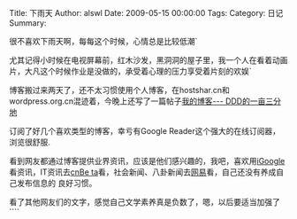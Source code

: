 Title: 下雨天
Author: alswl
Date: 2009-05-15 00:00:00
Tags: 
Category: 日记
Summary: 

很不喜欢下雨天啊，每每这个时候，心情总是比较低潮`

尤其记得小时候在电视屏幕前，红木沙发，黑洞洞的屋子里，我一个人在看着动画片，大凡这个时候作业是没做的，承受着心理的压力享受着片刻的欢娱`

博客搬过来两天了，还不太习惯使用个人博客，在hostshar.cn和wordpress.org.cn混迹着，今晚上还写了一篇帖子[我的博客---
DDD的一亩三分地](http://hostshare.cn/thread-549-1-1.html)

订阅了好几个喜欢类型的博客，幸亏有Google Reader这个强大的在线订阅器，浏览很舒服.

看到网友都通过博客提供业界资讯，应该是他们感兴趣的，我吧，喜欢用[iGoogle](http://www.google.com)看资讯，IT资讯去[cnBe
ta](http://www.cnbeta.com)看，社会新闻、八卦新闻去[网易](http://www.163.com)看，自己还没有养成自己发布信息的
良好习惯。

看了其他网友们的文字，感觉自己文学素养真是负数了，嗯，以后要适当加强了````

